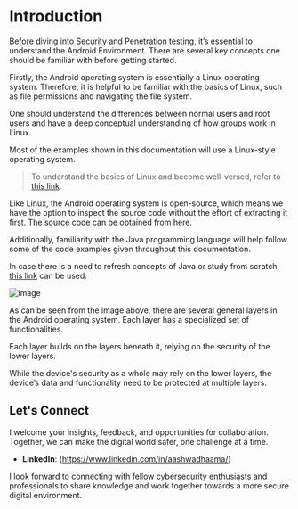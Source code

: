 # Introduction 

Before diving into Security and Penetration testing, it’s essential to understand the Android Environment. There are several key concepts one should be familiar with before getting started. 

Firstly, the Android operating system is essentially a Linux operating system. Therefore, it is helpful to be familiar with the basics of Linux, such as file permissions and navigating the file system. 

One should understand the differences between normal users and root users and have a deep conceptual understanding of how groups work in Linux. 

Most of the examples shown in this documentation will use a Linux-style operating system.  

> To understand the basics of Linux and become well-versed, refer to [this link](https://tldp.org/LDP/gs/node5.html). 

Like Linux, the Android operating system is open-source, which means we have the option to inspect the source code without the effort of extracting it first. The source code can be obtained from here. 

Additionally, familiarity with the Java programming language will help follow some of the code examples given throughout this documentation. 

In case there is a need to refresh concepts of Java or study from scratch, [this link](https://docs.oracle.com/javase/tutorial/) can be used. 

![image](https://github.com/vsang181/Andriod-Application-Penetration-testing/assets/28651683/a86773ae-136c-404c-afb1-8d626ff8a0e8)

As can be seen from the image above, there are several general layers in the Android operating system. Each layer has a specialized set of functionalities. 

Each layer builds on the layers beneath it, relying on the security of the lower layers. 

While the device's security as a whole may rely on the lower layers, the device’s data and functionality need to be protected at multiple layers. 

## Let's Connect

I welcome your insights, feedback, and opportunities for collaboration. Together, we can make the digital world safer, one challenge at a time.

- **LinkedIn**: (https://www.linkedin.com/in/aashwadhaama/)

I look forward to connecting with fellow cybersecurity enthusiasts and professionals to share knowledge and work together towards a more secure digital environment.
